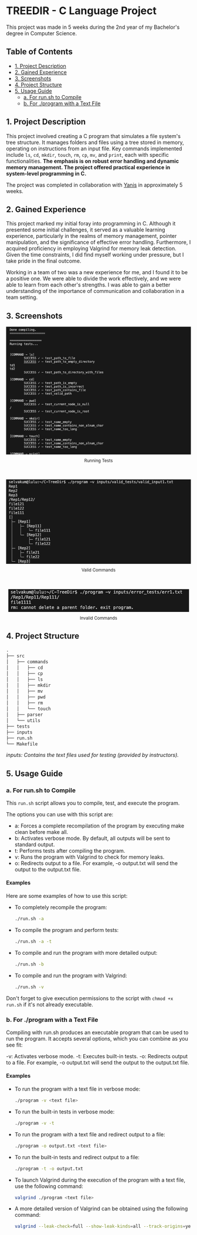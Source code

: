 # TREEDIR - C Language Project
This project was made in 5 weeks during the 2nd year of my Bachelor's degree in Computer Science.

## Table of Contents
- [1. Project Description](#1-project-description)
- [2. Gained Experience](#2-gained-experience)
- [3. Screenshots](#3-screenshots)
- [4. Project Structure](#4-project-structure)
- [5. Usage Guide](#5-usage-guide)
    - [a. For run.sh to Compile](#a-for-runsh-to-compile)
    - [b. For ./program with a Text File](#b-for-program-with-a-text-file)

## 1. Project Description
This project involved creating a C program that simulates a file system's tree structure. It manages folders and files using a tree stored in memory, operating on instructions from an input file. Key commands implemented include `ls`, `cd`, `mkdir`, `touch`, `rm`, `cp`, `mv`, and `print`, each with specific functionalities. **The emphasis is on robust error handling and dynamic memory management. The project offered practical experience in system-level programming in C.**

The project was completed in collaboration with [Yanis](https://github.com/YanisLcn) in approximately 5 weeks.

## 2. Gained Experience
This project marked my initial foray into programming in C. Although it presented some initial challenges, it served as a valuable learning experience, particularly in the realms of memory management, pointer manipulation, and the significance of effective error handling. Furthermore, I acquired proficiency in employing Valgrind for memory leak detection. Given the time constraints, I did find myself working under pressure, but I take pride in the final outcome.

Working in a team of two was a new experience for me, and I found it to be a positive one. We were able to divide the work effectively, and we were able to learn from each other's strengths. I was able to gain a better understanding of the importance of communication and collaboration in a team setting.

## 3. Screenshots
<p align="center">
  <img src="images/running_tests.png" alt="Running Tests">
  <br>
  <sub>Running Tests</sub>
</p>

<br>

<p align="center">
  <img src="images/valid_commands.png" alt="Valid Commands">
  <br>
  <sub>Valid Commands</sub>
</p>

<br>

<p align="center">
  <img src="images/invalid_commands.png" alt="Invalid Commands">
  <br>
  <sub>Invalid Commands</sub>
</p>

## 4. Project Structure
```
.
├── src
│   ├── commands
│   │   ├── cd
│   │   ├── cp
│   │   ├── ls
│   │   ├── mkdir
│   │   ├── mv
│   │   ├── pwd
│   │   ├── rm
│   │   └── touch
│   ├── parser
│   └── utils
├── tests
├── inputs
├── run.sh
└── Makefile
```
_inputs: Contains the text files used for testing (provided by instructors)._

## 5. Usage Guide

### a. For run.sh to Compile
This `run.sh` script allows you to compile, test, and execute the program.

The options you can use with this script are:

* a: Forces a complete recompilation of the program by executing make clean before make all.
* b: Activates verbose mode. By default, all outputs will be sent to standard output.
* t: Performs tests after compiling the program.
* v: Runs the program with Valgrind to check for memory leaks.
* o: Redirects output to a file. For example, -o output.txt will send the output to the output.txt file.

#### Examples
Here are some examples of how to use this script:

- To completely recompile the program:
    ```bash
    ./run.sh -a
    ```

- To compile the program and perform tests:
    ```bash
    ./run.sh -a -t
    ```
- To compile and run the program with more detailed output:
    ```bash
    ./run.sh -b
    ```

- To compile and run the program with Valgrind:
    ```bash
    ./run.sh -v
    ```

Don't forget to give execution permissions to the script with `chmod +x run.sh` if it's not already executable.

### b. For ./program with a Text File

Compiling with run.sh produces an executable program that can be used to run the program. It accepts several options, which you can combine as you see fit:

-v: Activates verbose mode.
-t: Executes built-in tests.
-o: Redirects output to a file. For example, -o output.txt will send the output to the output.txt file.

#### Examples
- To run the program with a text file in verbose mode:
    ```bash
    ./program -v <text file>
    ```

- To run the built-in tests in verbose mode:
    ```bash
    ./program -v -t
    ```

- To run the program with a text file and redirect output to a file:
    ```bash
    ./program -o output.txt <text file>
    ```

- To run the built-in tests and redirect output to a file:
    ```bash
    ./program -t -o output.txt
    ```

- To launch Valgrind during the execution of the program with a text file, use the following command:
    ```bash
    valgrind ./program <text file>
    ```
- A more detailed version of Valgrind can be obtained using the following command:
    ```bash
    valgrind --leak-check=full --show-leak-kinds=all --track-origins=yes --verbose ./program <text file>
    ```